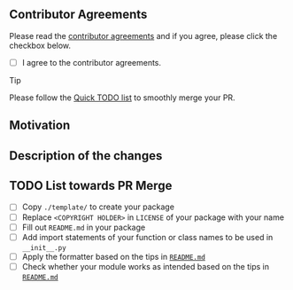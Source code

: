 ## Contributor Agreements

Please read the [contributor agreements](https://github.com/optuna/optunahub-registry/blob/main/CONTRIBUTING.md#contributor-agreements) and if you agree, please click the checkbox below.

- [ ] I agree to the contributor agreements.

> [!TIP]
> Please follow the [Quick TODO list](https://github.com/optuna/optunahub-registry/tree/main) to smoothly merge your PR.

## Motivation

<!-- Describe your motivation why you will submit this PR. This is useful for reviewers to understand the context of PR. -->

## Description of the changes

<!-- Describe the changes in this PR. -->

## TODO List towards PR Merge

- [ ] Copy `./template/` to create your package
- [ ] Replace `<COPYRIGHT HOLDER>` in `LICENSE` of your package with your name
- [ ] Fill out `README.md` in your package
- [ ] Add import statements of your function or class names to be used in `__init__.py`
- [ ] Apply the formatter based on the tips in [`README.md`](https://github.com/optuna/optunahub-registry/tree/main)
- [ ] Check whether your module works as intended based on the tips in [`README.md`](https://github.com/optuna/optunahub-registry/tree/main)
